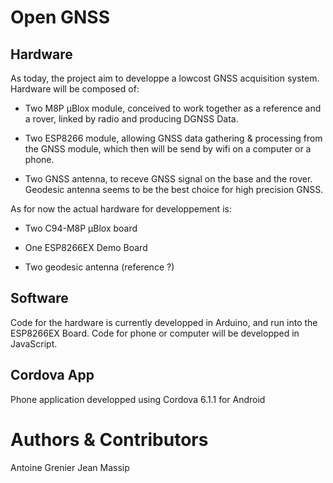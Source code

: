# Open GNSS

## Hardware

As today, the project aim to developpe a lowcost GNSS acquisition system. Hardware will be composed of:

- Two M8P µBlox module, conceived to work together as a reference and a rover, linked by radio and producing DGNSS Data. 

- Two ESP8266 module, allowing GNSS data gathering & processing from the GNSS module, which then will be send by wifi on a computer or a phone.

- Two GNSS antenna, to receve GNSS signal on the base and the rover. Geodesic antenna seems to be the best choice for high precision GNSS.

As for now the actual hardware for developpement is: 

- Two C94-M8P µBlox board

- One ESP8266EX Demo Board

- Two geodesic antenna (reference ?)

## Software

Code for the hardware is currently developped in Arduino, and run into the ESP8266EX Board. 
Code for phone or computer will be developped in JavaScript.

## Cordova App

Phone application developped using Cordova 6.1.1 for Android

# Authors & Contributors

Antoine Grenier
Jean Massip

